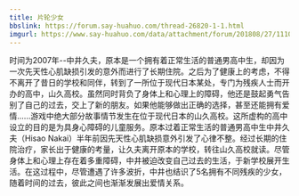 ```yaml
---
title: 片轮少女
bbslink: https://forum.say-huahuo.com/thread-26820-1-1.html
imgurl: https://www.say-huahuo.com/data/attachment/forum/201808/27/111042yoeee848gwf440gx.png
---
```


时间为2007年--中井久夫，原本是一个拥有着正常生活的普通男高中生，却因为一次先天性心肌缺损引发的意外而进行了长期住院。之后为了健康上的考虑，不得不离开了昔日的学校和同伴，转到了一所位于现代日本某处，专门为残疾人士而开办的高中，山久高校。虽然同时背负了身体上和心理上的障碍，他还是鼓起勇气告别了自己的过去，交上了新的朋友。如果他能够做出正确的选择，甚至还能拥有爱情......游戏中绝大部分故事情节发生在位于现代日本的山久高校。这所虚构的高中设立的目的是为具身心障碍的儿童服务。原本过着正常生活的普通男高中生中井久夫（Hisao Nakai）半年前因先天性心肌缺损意外引发了心律不整。经过长期的住院治疗，家长出于健康的考量，让久夫离开原本的学校，转往山久高校就读。尽管身体上和心理上存在着多重障碍，中井被迫改变自己过去的生活，于新学校展开生活。在这过程中，尽管遭遇了许多波折，中井也结识了5名拥有不同残疾的少女，随着时间的过去，彼此之间也渐渐发展出爱情关系。<!--more-->
